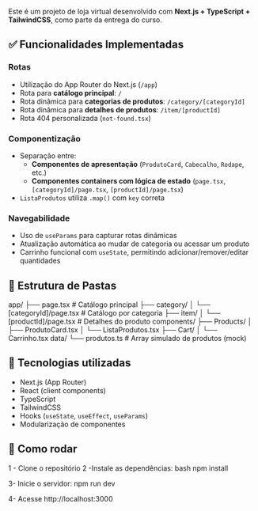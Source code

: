 Este é um projeto de loja virtual desenvolvido com **Next.js + TypeScript + TailwindCSS**, como parte da entrega do curso.

## ✅ Funcionalidades Implementadas

### Rotas
- Utilização do App Router do Next.js (`/app`)
- Rota para **catálogo principal**: `/`
- Rota dinâmica para **categorias de produtos**: `/category/[categoryId]`
- Rota dinâmica para **detalhes de produtos**: `/item/[productId]`
- Rota 404 personalizada (`not-found.tsx`)

### Componentização
- Separação entre:
  - **Componentes de apresentação** (`ProdutoCard`, `Cabecalho`, `Rodape`, etc.)
  - **Componentes containers com lógica de estado** (`page.tsx`, `[categoryId]/page.tsx`, `[productId]/page.tsx`)
- `ListaProdutos` utiliza `.map()` com `key` correta

### Navegabilidade
- Uso de `useParams` para capturar rotas dinâmicas
- Atualização automática ao mudar de categoria ou acessar um produto
- Carrinho funcional com `useState`, permitindo adicionar/remover/editar quantidades

## 📁 Estrutura de Pastas
app/
├── page.tsx # Catálogo principal
├── category/
│ └── [categoryId]/page.tsx # Catálogo por categoria
├── item/
│ └── [productId]/page.tsx # Detalhes do produto
components/
├── Products/
│ ├── ProdutoCard.tsx
│ └── ListaProdutos.tsx
├── Cart/
│ └── Carrinho.tsx
data/
└── produtos.ts # Array simulado de produtos (mock)


## 🔧 Tecnologias utilizadas

- Next.js (App Router)
- React (client components)
- TypeScript
- TailwindCSS
- Hooks (`useState`, `useEffect`, `useParams`)
- Modularização de componentes

## 🚀 Como rodar

1 - Clone o repositório
2 -Instale as dependências:
   bash
   npm install

3- Inicie o servidor:
npm run dev

4- Acesse http://localhost:3000
